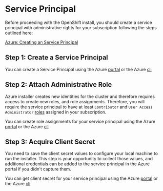 # Service Principal

Before proceeding with the OpenShift install, you should create a service principal with administrative rights for your subscription following the steps
outlined here:

[Azure: Creating an Service Principal][sp-create]

## Step 1: Create a Service Principal

You can create a Service Principal using the Azure [portal][sp-create-portal] or the Azure [cli][sp-create-cli]

## Step 2: Attach Administrative Role

Azure installer creates new identities for the cluster and therefore requires access to create new roles, and role assignments. Therefore, you will require the service principal to have at least `Contributor` and `User Access Administrator` [roles][built-in-roles] assigned in your subscription.

You can create role assignments for your service principal using the Azure [portal][sp-assign-portal] or the Azure [cli][sp-assign-cli]

## Step 3: Acquire Client Secret

You need to save the client secret values to configure your local machine to run the installer. This step is your opportunity to collect those values, and additional credentials can be added to the service principal in the Azure portal if you didn't capture them.

You can get client secret for your service principal using the Azure [portal][sp-creds-portal] or the Azure [cli][sp-creds-cli]

[sp-create]: https://docs.microsoft.com/en-us/azure-stack/user/azure-stack-create-service-principals
[sp-create-portal]: https://docs.microsoft.com/en-us/azure-stack/user/azure-stack-create-service-principals#create-service-principal-for-azure-ad
[sp-create-cli]: https://docs.microsoft.com/en-us/cli/azure/create-an-azure-service-principal-azure-cli?view=azure-cli-latest#create-a-service-principal
[built-in-roles]: https://docs.microsoft.com/en-us/azure/role-based-access-control/built-in-roles
[sp-assign-portal]: https://docs.microsoft.com/en-us/azure-stack/user/azure-stack-create-service-principals#assign-the-service-principal-to-a-role
[sp-assign-cli]: https://docs.microsoft.com/en-us/cli/azure/create-an-azure-service-principal-azure-cli?view=azure-cli-latest#manage-service-principal-roles
[sp-creds-portal]: https://docs.microsoft.com/en-us/azure-stack/user/azure-stack-create-service-principals#get-credentials
[sp-creds-cli]: https://docs.microsoft.com/en-us/cli/azure/create-an-azure-service-principal-azure-cli?view=azure-cli-latest#reset-credentials